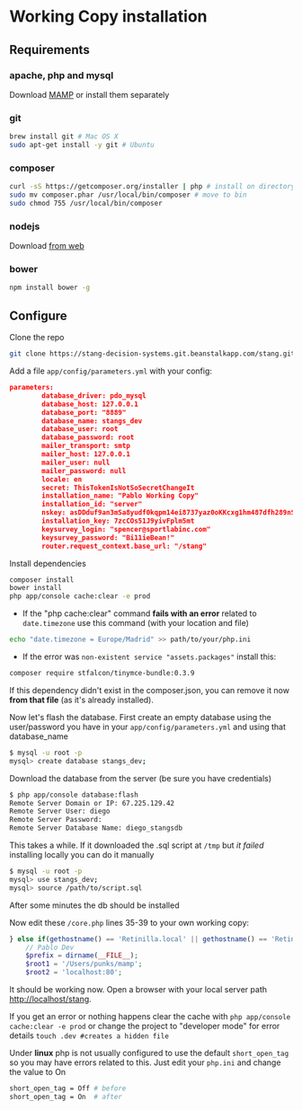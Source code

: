 
# Working Copy installation

## Requirements

### apache, php and mysql
Download [MAMP](https://www.mamp.info/en/) or install them separately
### git
```bash
brew install git # Mac OS X
sudo apt-get install -y git # Ubuntu
```
### composer
```bash
curl -sS https://getcomposer.org/installer | php # install on directory
sudo mv composer.phar /usr/local/bin/composer # move to bin
sudo chmod 755 /usr/local/bin/composer
```
### nodejs
Download [from web](https://nodejs.org/en/)

### bower
```bash
npm install bower -g
```

## Configure

Clone the repo
```bash
git clone https://stang-decision-systems.git.beanstalkapp.com/stang.git && cd stang
```
Add a file `app/config/parameters.yml` with your config:
```json
parameters:
        database_driver: pdo_mysql
        database_host: 127.0.0.1
        database_port: "8889"
        database_name: stangs_dev
        database_user: root
        database_password: root
        mailer_transport: smtp
        mailer_host: 127.0.0.1
        mailer_user: null
        mailer_password: null
        locale: en
        secret: ThisTokenIsNotSoSecretChangeIt
        installation_name: "Pablo Working Copy"
        installation_id: "server"
        nskey: asDDduf9an3mSa8yudf0kqpm14ei8737yaz0oKKcxg1hm487dfh289nSDsde1r
        installation_key: 7zcCOs51J9yivFplm5mt
        keysurvey_login: "spencer@sportlabinc.com"
        keysurvey_password: "Bi11ieBean!"
        router.request_context.base_url: "/stang"
```

Install dependencies
```bash
composer install
bower install
php app/console cache:clear -e prod
```

- If the "php cache:clear" command **fails with an error** related to `date.timezone` use this command (with your location and file)
```bash
echo "date.timezone = Europe/Madrid" >> path/to/your/php.ini
```

- If the error was `non-existent service "assets.packages"` install this:
```bash
composer require stfalcon/tinymce-bundle:0.3.9
```

If this dependency didn't exist in the composer.json, you can remove it now **from that file** (as it's already installed).

Now let's flash the database. First create an empty database using the user/password you have in your `app/config/parameters.yml` and using that database_name

```bash
$ mysql -u root -p
mysql> create database stangs_dev;
```

Download the database from the server (be sure you have credentials)

```bash
$ php app/console database:flash
Remote Server Domain or IP: 67.225.129.42
Remote Server User: diego
Remote Server Password:
Remote Server Database Name: diego_stangsdb
```

This takes a while. If it downloaded the .sql script at `/tmp` but *it failed* installing locally you can do it manually
```bash
$ mysql -u root -p
mysql> use stangs_dev;
mysql> source /path/to/script.sql
```

After some minutes the db should be installed

Now edit these `/core.php` lines 35-39 to your own working copy:
```php
} else if(gethostname() == 'Retinilla.local' || gethostname() == 'Retinilla' || gethostname() == '127.0.0.1' || gethostname() == 'localhost'){ // Pablo's working copy
    // Pablo Dev
    $prefix = dirname(__FILE__);
    $root1 = '/Users/punks/mamp';
    $root2 = 'localhost:80';
```

It should be working now. Open a browser with your local server path [http://localhost/stang](``http://localhost/stang``).

If you get an error or nothing happens clear the cache with ``php app/console cache:clear -e prod`` or change the project to "developer mode" for error details ``touch .dev #creates a hidden file``

Under **linux** php is not usually configured to use the default `short_open_tag` so you may have errors related to this. Just edit your `php.ini` and change the value to On
```bash
short_open_tag = Off # before
short_open_tag = On  # after
```
